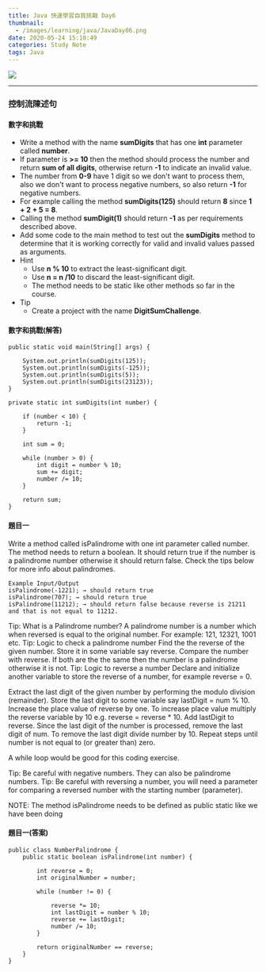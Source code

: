 ```yaml
---
title: Java 快速學習自我挑戰 Day6
thumbnail:
  - /images/learning/java/JavaDay06.png
date: 2020-05-24 15:10:49
categories: Study Note
tags: Java
---
```

<img src="/images/learning/java/JavaDay06.png">

***
### 控制流陳述句
#### 數字和挑戰
- Write a method with the name **sumDigits** that has one **int** parameter called **number**.
- If parameter is **>= 10** then the method should process the number and return **sum of all digits**, otherwise return **-1** to indicate an invalid value.
- The number from **0-9** have 1 digit so we don't want to process them, also we don't want to process negative numbers, so also return **-1** for negative numbers.
- For example calling the method **sumDigits(125)** should return **8** since **1 + 2 + 5 = 8**.
- Calling the method **sumDigit(1)** should return **-1** as per requirements described above.
- Add some code to the main method to test out the **sumDigits** method to determine that it is working correctly for valid and invalid values passed as arguments.
- Hint
    - Use **n % 10** to extract the least-significant digit.
    - Use **n = n /10** to discard the least-significant digit.
    - The method needs to be static like other methods so far in the course.
- Tip
    - Create a project with the name **DigitSumChallenge**.
#### 數字和挑戰(解答)
```
public static void main(String[] args) {
    
    System.out.println(sumDigits(125));
    System.out.println(sumDigits(-125));
    System.out.println(sumDigits(5));
    System.out.println(sumDigits(23123));
}

private static int sumDigits(int number) {

    if (number < 10) {
        return -1;
    }

    int sum = 0;

    while (number > 0) {
        int digit = number % 10;
        sum += digit;
        number /= 10;
    }

    return sum;
}
```
#### 題目一
Write a method called isPalindrome with one int parameter called number.
The method needs to return a boolean.
It should return true if the number is a palindrome number otherwise it should return false.
Check the tips below for more info about palindromes.

```
Example Input/Output
isPalindrome(-1221); → should return true
isPalindrome(707); → should return true
isPalindrome(11212); → should return false because reverse is 21211 and that is not equal to 11212.
```

Tip: What is a Palindrome number?  A palindrome number is a number which when reversed is equal to the original number. For example: 121, 12321, 1001 etc.
Tip: Logic to check a palindrome number
Find the the reverse of the given number. Store it in some variable say reverse. Compare the number with reverse.
If both are the the same then the number is a palindrome otherwise it is not.
Tip: Logic to reverse a number
Declare and initialize another variable to store the reverse of a number, for example reverse = 0.

Extract the last digit of the given number by performing the modulo division (remainder).
Store the last digit to some variable say lastDigit = num % 10.
Increase the place value of reverse by one.
To increase place value multiply the reverse variable by 10 e.g. reverse = reverse * 10.
Add lastDigit to reverse.
Since the last digit of the number is processed, remove the last digit of num. To remove the last digit divide number by 10.
Repeat steps until number is not equal to (or greater than) zero. 

A while loop would be good for this coding exercise.

Tip: Be careful with negative numbers. They can also be palindrome numbers.
Tip: Be careful with reversing a number, you will need a parameter for comparing a reversed number with the starting number (parameter).

NOTE: The method isPalindrome needs to be defined as public static like we have been doing
#### 題目一(答案)
```
public class NumberPalindrome {
    public static boolean isPalindrome(int number) {

        int reverse = 0;
        int originalNumber = number;

        while (number != 0) {

            reverse *= 10;
            int lastDigit = number % 10;
            reverse += lastDigit;
            number /= 10;
        }

        return originalNumber == reverse;
    }
}
```









